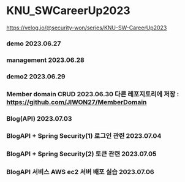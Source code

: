 # KNU_SWCareerUp2023
https://velog.io/@security-won/series/KNU-SW-CareerUp2023
### demo 2023.06.27
### management 2023.06.28
### demo2 2023.06.29
### Member domain CRUD 2023.06.30 다른 레포지토리에 저장 : https://github.com/JIWON27/MemberDomain
### Blog(API) 2023.07.03
### BlogAPI + Spring Security(1) 로그인 관련 2023.07.04
### BlogAPI + Spring Security(2) 토큰 관련 2023.07.05
### BlogAPI 서비스 AWS ec2 서버 배포 실습 2023.07.06
